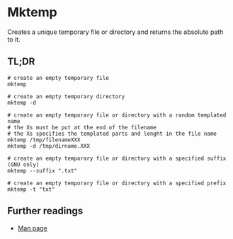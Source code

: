 # Mktemp

Creates a unique temporary file or directory and returns the absolute path to it.

## TL;DR

```shell
# create an empty temporary file
mktemp

# create an empty temporary directory
mktemp -d

# create an empty temporary file or directory with a random templated name
# the Xs must be put at the end of the filename
# the Xs specifies the templated parts and lenght in the file name
mktemp /tmp/filenameXXX
mktemp -d /tmp/dirname.XXX

# create an empty temporary file or directory with a specified suffix (GNU only)
mktemp --suffix ".txt"

# create an empty temporary file or directory with a specified prefix
mktemp -t "txt"
```

## Further readings

- [Man page]

[man page]: https://www.gnu.org/software/autogen/mktemp.html
